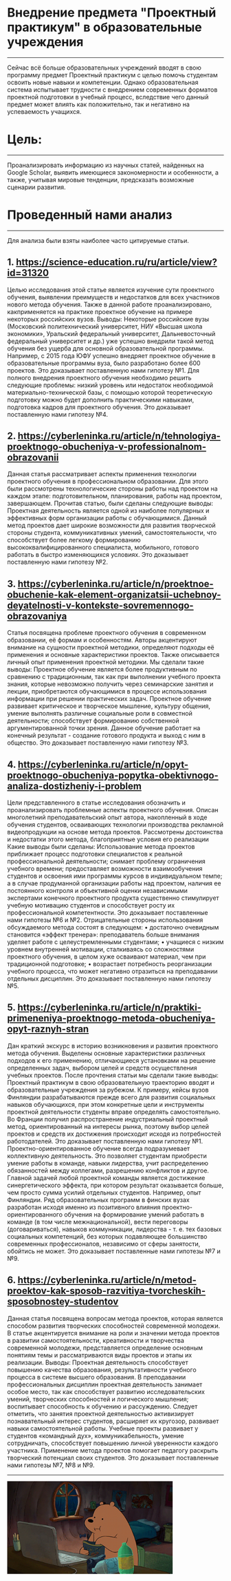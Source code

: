 # Внедрение предмета "Проектный практикум" в образовательные учреждения
____

Сейчас всё больше образовательных учреждений вводят в свою программу предмет Проектный практикум с целью помочь студентам освоить новые
навыки и компетенции. Однако образовательная система испытывает трудности с внедрением современных форматов проектной подготовки в
учебный процесс, вследствие чего данный предмет может влиять как положительно, так и негативно на успеваемость учащихся.

# Цель:
____

Проанализировать информацию из научных статей, найденных на Google Scholar, выявить имеющиеся закономерности и особенности, 
а также, учитывая мировые тенденции, предсказать возможные сценарии развития.

# Проведенный нами анализ
____

Для анализа были взяты наиболее часто цитируемые статьи.
## 1. https://science-education.ru/ru/article/view?id=31320
Целью исследования этой статье является изучение сути проектного обучения, выявлении преимуществ и недостатков для всех участников нового метода обучения. 
Также в данной работе проанализировано, какприменяется на практике проектное обучение на примере некоторых российских вузов.
Выводы:
Некоторые российские вузы (Московский политехнический университет, НИУ «Высшая школа экономики», Уральский
федеральный университет, Дальневосточный федеральный университет и др.) уже успешно внедрили такой метод обучения 
без ущерба для основной образовательной программы. 
Например, с 2015 года ЮФУ успешно внедряет проектное обучение в образовательные программы вуза, было разработано более 600 проектов.
Это доказывает поставленную нами гипотезу №1.
Для полного внедрения проектного обучения необходимо решить следующие проблемы: 
низкий уровень или недостаток необходимой материально-технической базы, с помощью которой теоретическую
подготовку можно будет дополнить практическими навыками, подготовка кадров для проектного обучения.
Это доказывает поставленную нами гипотезу №4.

## 2. https://cyberleninka.ru/article/n/tehnologiya-proektnogo-obucheniya-v-professionalnom-obrazovanii
Данная статья рассматривает аспекты применения технологии проектного обучения в профессиональном образовании.
Для этого были рассмотрены технологические стороны работы над проектом на каждом этапе: подготовительном, планирования, работы над проектом, завершающем.
Прочитав статью, были сделаны следующие выводы:
Проектная деятельность является одной из наиболее популярных и эффективных форм организации работы с обучающимися. 
Данный метод проектов дает широкие возможности для развития творческой стороны студента, коммуникативных умений, 
самостоятельности, что способствует более легкому формированию высококвалифицированного специалиста, мобильного, готового работать в быстро изменяющихся условиях.
Это доказывает поставленную нами гипотезу №2.

## 3. https://cyberleninka.ru/article/n/proektnoe-obuchenie-kak-element-organizatsii-uchebnoy-deyatelnosti-v-kontekste-sovremennogo-obrazovaniya
Статья посвящена проблеме проектного обучения в современном образовании, её формам и особенностям. Авторы акцентируют
внимание на сущности проектной методики, определяют подходы её применения и основные характеристики проектов. 
Также описывается личный опыт применения проектной методики.
Мы сделали такие выводы:
Проектное обучение является более продуктивным по сравнению с традиционным, так как при выполнении учебного проекта знания,
которые невозможно получить через семинарские занятия и лекции, приобретаются обучающимися в процессе использования информации
при решении практических задач. Проектное обучение развивает критическое и творческое мышление, культуру общения, умение
выполнять различные социальные роли в совместной деятельности; способствует формированию собственной аргументированной точки
зрения. Данное обучение работает на конечный результат - создание готового продукта и выход с ним в общество.
Это доказывает поставленную нами гипотезу №3.

## 4. https://cyberleninka.ru/article/n/opyt-proektnogo-obucheniya-popytka-obektivnogo-analiza-dostizheniy-i-problem
Цели представленного в статье исследования обозначить и проанализировать проблемные аспекты проектного обучения. 
Описан многолетний преподавательский опыт автора, накопленный в ходе обучения студентов, осваивающих технологии производства
рекламной видеопродукции на основе метода проектов. 
Рассмотрены достоинства и недостатки этого метода, благоприятные условия его реализации
Какие выводы были сделаны:
Использование метода проектов приближает процесс подготовки специалистов к реальной профессиональной деятельности; снимает
проблему ограничения учебного времени; предоставляет возможности взаимообучения студентов и освоения ими программы курсов в
индивидуальном темпе; а в случае продуманной организации работы над проектом, наличия ее постоянного контроля и объективной оценки
независимыми экспертами конечного проектного продукта существенно стимулирует учебную мотивацию студентов и
способствует росту их профессиональной компетентности.
Это доказывает поставленные нами гипотезы №6 и №2.
Отрицательные стороны использования обсуждаемого метода состоят в следующем:
• достаточно очевидным становится «эффект тренера»: преподаватель
больше внимания уделяет работе с целеустремленными студентами;
• учащиеся с низким уровнем внутренней мотивации, сталкиваясь со
сложностями проектного обучения, в целом хуже осваивают материал, чем при традиционной подготовке;
• возрастает потребность реорганизации учебного процесса, что может
негативно отразиться на преподавании отдельных дисциплин.
Это доказывает поставленную нами гипотезу №5.

## 5. https://cyberleninka.ru/article/n/praktiki-primeneniya-proektnogo-metoda-obucheniya-opyt-raznyh-stran
Дан краткий экскурс в историю возникновения и развития проектного метода обучения. 
Выделены основные характеристики различных подходов к его применению, отличающиеся установками на решение
определенных задач, выбором целей и средств осуществления учебных проектов.
После прочтения статьи мы сделали такие выводы:
Проектный практикум в свою образовательную траекторию вводят и образовательные учреждения за рубежом. К примеру, кейсы вузов
Финляндии разрабатываются прежде всего для развития социальных навыков обучающихся, при этом конкретные цели и инструменты
проектной деятельности студенты вправе определять самостоятельно. Во Франции получил распространение индустриальный проектный
метод, ориентированный на интересы рынка, поэтому выбор целей проектов и средств их достижения происходит исходя из потребностей работодателей.
Это доказывает поставленную нами гипотезу №1.
Проектно-ориентированное обучение всегда подразумевает коллективную деятельность. Это позволяет студентам приобрести
умение работы в команде, навыки лидерства, учит распределению обязанностей между коллегами, разрешению конфликтов и другое.
Главной задачей любой проектной команды является достижение синергетического эффекта, при котором результат оказывается больше,
чем просто сумма усилий отдельных студентов. 
Например, опыт Финляндии. Ряд образовательных программ в финских вузах разработан исходя именно из позитивного влияния проектно-
ориентированного обучения на формирование умений работать в команде (в том числе межнациональной), вести переговоры
(договариваться), навыков коммуникации, лидерства - т. е. тех базовых социальных компетенций, без которых подавляющее большинство
современных профессионалов, независимо от сферы занятости, обойтись не может.
Это доказывает поставленные нами гипотезы №7 и №9.

## 6. https://cyberleninka.ru/article/n/metod-proektov-kak-sposob-razvitiya-tvorcheskih-sposobnostey-studentov
Данная статья посвящена вопросам метода проектов, которая является способом развития творческих способностей современной молодежи. 
В статье акцентируется внимание на роли и значении метода проектов в развитии самостоятельности, креативности и творчества современной
молодежи, представляется определение основным понятиям темы и рассматриваются виды проектов и этапы их реализации.
Выводы:
Проектная деятельность способствует повышению качества образования, результативности учебного процесса в системе высшего
образования. В преподавании профессиональных дисциплин проектная деятельность занимает особое место, так как способствует развитию
исследовательских умений, творческих способностей и логического мышления; воспитывает способность к обучению и рассуждению.
Следует отметить, что занятия проектной деятельностью активизирует познавательный интерес студентов, расширяет их кругозор, развивает
навыки самостоятельной работы. Учебные проекты развивает у студентов «командный дух», коммуникабельность, умение
сотрудничать, способствует повышению личной уверенности каждого участника. 
Применение метода проектов помогает педагогу раскрыть творческий потенциал своих студентов.
Это доказывает поставленные нами гипотезы №7, №8 и №9.
____

<img src="https://github.com/darsaveli/Mariam/blob/main/1479814528_webarebears.gif" width="385px" align="center">